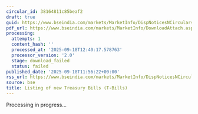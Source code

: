 ```yaml
---
circular_id: 38164811c85beaf2
draft: true
guid: https://www.bseindia.com/markets/MarketInfo/DispNoticesNCirculars.aspx?Noticeid={5B8E065B-B528-4970-B33F-68BC2FF92194}&noticeno=20250918-39&dt=09/18/2025&icount=39&totcount=41&flag=0
pdf_url: https://www.bseindia.com/markets/MarketInfo/DownloadAttach.aspx?id=20250918-39&attachedId=
processing:
  attempts: 1
  content_hash: ''
  processed_at: '2025-09-18T12:40:17.578763'
  processor_version: '2.0'
  stage: download_failed
  status: failed
published_date: '2025-09-18T11:56:22+00:00'
rss_url: https://www.bseindia.com/markets/MarketInfo/DispNoticesNCirculars.aspx?Noticeid={5B8E065B-B528-4970-B33F-68BC2FF92194}&noticeno=20250918-39&dt=09/18/2025&icount=39&totcount=41&flag=0
source: bse
title: Listing of new Treasury Bills (T-Bills)
---
```


Processing in progress...